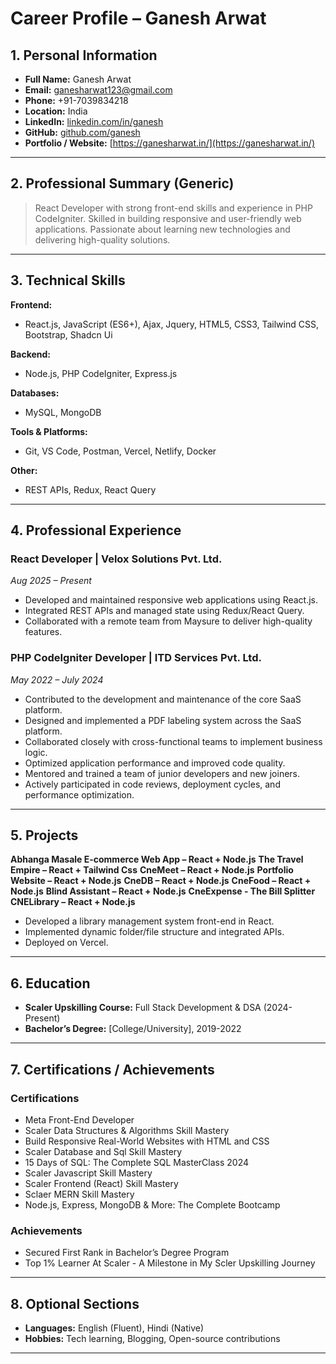 
# **Career Profile – Ganesh Arwat**

## **1. Personal Information**

* **Full Name:** Ganesh Arwat
* **Email:** [ganesharwat123@gmail.com](mailto:ganesharwat123@gmail.com)
* **Phone:** +91-7039834218
* **Location:** India
* **LinkedIn:** [linkedin.com/in/ganesh](https://www.linkedin.com/in/ganesh-arwat/)
* **GitHub:** [github.com/ganesh](https://github.com/ganeshArwat)
* **Portfolio / Website:** [https://ganesharwat.in/](https://ganesharwat.in/)

---

## **2. Professional Summary (Generic)**

> React Developer with strong front-end skills and experience in PHP CodeIgniter. Skilled in building responsive and user-friendly web applications. Passionate about learning new technologies and delivering high-quality solutions.

---

## **3. Technical Skills**

**Frontend:**

* React.js, JavaScript (ES6+), Ajax, Jquery, HTML5, CSS3, Tailwind CSS, Bootstrap, Shadcn Ui

**Backend:**

* Node.js, PHP CodeIgniter, Express.js

**Databases:**

* MySQL, MongoDB

**Tools & Platforms:**

* Git, VS Code, Postman, Vercel,  Netlify, Docker

**Other:**

* REST APIs, Redux, React Query

---

## **4. Professional Experience**

### **React Developer | Velox Solutions Pvt. Ltd.**

*Aug 2025 – Present*

* Developed and maintained responsive web applications using React.js.
* Integrated REST APIs and managed state using Redux/React Query.
* Collaborated with a remote team from Maysure to deliver high-quality features.

### **PHP CodeIgniter Developer | ITD Services Pvt. Ltd.**

*May 2022 – July 2024*

* Contributed to the development and maintenance of the core SaaS platform.
* Designed and implemented a PDF labeling system across the SaaS platform.
* Collaborated closely with cross-functional teams to implement business logic.
* Optimized application performance and improved code quality.
* Mentored and trained a team of junior developers and new joiners.
* Actively participated in code reviews, deployment cycles, and performance optimization.

---

## **5. Projects**

**Abhanga Masale E-commerce Web App – React + Node.js**
**The Travel Empire – React + Tailwind Css**
**CneMeet – React + Node.js**
**Portfolio Website – React + Node.js**
**CneDB – React + Node.js**
**CneFood – React + Node.js**
**Blind Assistant – React + Node.js**
**CneExpense - The Bill Splitter**
**CNELibrary – React + Node.js**
* Developed a library management system front-end in React.
* Implemented dynamic folder/file structure and integrated APIs.
* Deployed on Vercel.
---

## **6. Education**

* **Scaler Upskilling Course:** Full Stack Development & DSA (2024-Present)
* **Bachelor’s Degree:** [College/University], 2019-2022

---

## **7. Certifications / Achievements**
### Certifications
* Meta Front-End Developer
* Scaler Data Structures & Algorithms Skill Mastery
* Build Responsive Real-World Websites with HTML and CSS
* Scaler Database and Sql Skill Mastery
* 15 Days of SQL: The Complete SQL MasterClass 2024
* Scaler Javascript Skill Mastery
* Scaler Frontend (React) Skill Mastery
* Sclaer MERN Skill Mastery
* Node.js, Express, MongoDB & More: The Complete Bootcamp

### Achievements
* Secured First Rank in Bachelor’s Degree Program
* Top 1% Learner At Scaler - A Milestone in My Scler Upskilling Journey
---

## **8. Optional Sections**

* **Languages:** English (Fluent), Hindi (Native)
* **Hobbies:** Tech learning, Blogging, Open-source contributions

---
